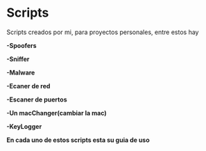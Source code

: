 # Scripts

Scripts creados por mi, para proyectos personales, entre estos hay

**-Spoofers**

**-Sniffer**

**-Malware**

**-Ecaner de red**

**-Escaner de puertos**

**-Un macChanger(cambiar la mac)**

**-KeyLogger**

**En cada uno de estos scripts esta su guia de uso**